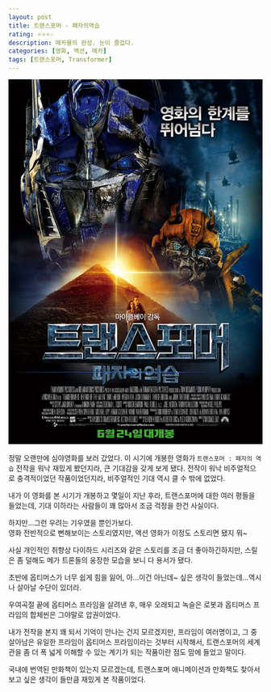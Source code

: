 ```yaml
---
layout: post
title: 트랜스포머 - 패자의역습
rating: ⭐️⭐️⭐️☆
description: 메카물의 완성. 눈이 즐겁다.
categories: [영화, 액션, 메카]
tags: [트랜스포머, Transformer]
---
```


![트랜스포머](../../images/2009/transformer2.jpg)

정말 오랜만에 심야영화를 보러 갔었다. 이 시기에 개봉한 영화가 `트랜스포머 : 패자의 역습`
전작을 워낙 재밌게 봤던지라, 큰 기대감을 갖게 보게 됐다.
전작이 워낙 비주얼적으로 충격적이었던 작품이었던지라, 비주얼적인 기대 역시 클 수 밖에 없었다.

내가 이 영화를 본 시기가 개봉하고 몇일이 지난 후라, 트랜스포머에 대한 여러 평들을 들었는데, 기대 이하라는 사람들이 꽤 많아서 조금 걱정을 한건 사실이다.

하지만...그런 우려는 기우였을 뿐인가보다.  
영화 전반적으로 뻔해보이는 스토리였지만, 액션 영화가 이정도 스토리면 됐지 뭐~

사실 개인적인 취향상 다이하드 시리즈와 같은 스토리를 조금 더 좋아하긴하지만, 스릴은 좀 덜해도 메가 트론들의 웅장한 모습을 보니 다 용서가 됐다.

초반에 옵티머스가 너무 쉽게 힘을 잃어, 아...이건 아닌데~ 싶은 생각이 들었는데...역시나 살아날 수단이 있더라.

우여곡절 끝에 옵티머스 프라임을 살려낸 후, 매우 오래되고 녹슬은 로봇과 옵티머스 프라임의 합체씬은 그야말로 압권이었다.

내가 전작을 본지 꽤 되서 기억이 안나는 건지 모르겠지만, 프라임이 여러명이고, 그 중 살아남은 유일한 프라임이 옵티머스 프라임이라는 것부터 시작해서, 트랜스포머의 세계관을 좀 더 폭 넓게 이해할 수 있는 계기가 되는 작품이란 점도 맘에 들었고 말이다.

국내에 번역된 만화책이 있는지 모르겠는데, 트랜스포머 애니메이션과 만화책도 찾아서 보고 싶은 생각이 들만큼 재밌게 본 작품이었다.